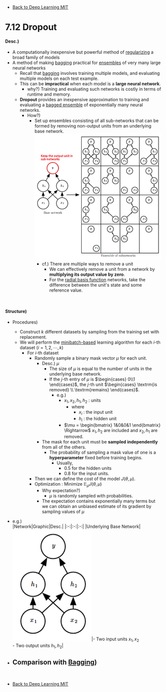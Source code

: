 * [Back to Deep Learning MIT](../../main.md)

# 7.12 Dropout

#### Desc.)
- A computationally inexpensive but powerful method of [regularizing](../01/note.md#concept-regularization-in-deep-learning) a broad family of models
- A method of making [bagging](../11/note.md#concept-bagging-bootstrap-aggregating) practical for [ensembles](../11/note.md#concept-model-averaging-strategy-ensemble-model) of very many large neural networks
  - Recall that [bagging](../11/note.md#concept-bagging-bootstrap-aggregating) involves training multiple models, and evaluating multiple models on each test example.
  - This can be **impractical** when each model is a **large neural network**.
    - why?) Training and evaluating such networks is costly in terms of runtime and memory.
  - **Dropout** provides an inexpensive approximation to training and evaluating a [bagged ensemble](../11/note.md#concept-bagging-bootstrap-aggregating) of exponentially many neural networks.
    - How?)
      - Set up ensembles consisting of all sub-networks that can be formed by removing non-output units from an underlying base network.   
        ![](images/001.png)
        - cf.) There are multiple ways to remove a unit
          - We can effectively remove a unit from a network by **multiplying its output value by zero**.
          - For the [radial basis function](../../ch05/07/note.md#eg-gaussian-kernel-radial-basis-function-rbf) networks, take the difference between the unit's state and some reference value.

<br>

#### Structure)
- Procedures)
  - Construct $`k`$ different datasets by sampling from the training set with replacement.
  - We will perform the [minibatch-based](../../ch05/09/note.md#59-stochastic-gradient-descent) learning algorithm for each $`i`$-th dataset  $`(i=1,2,\cdots,k)`$
    - For $`i`$-th dataset
      - Randomly sample a binary mask vector $`\mu`$ for each unit.
        - Desc.) $`\mu`$
          - The size of $`\mu`$ is equal to the number of units in the underlying base network.
          - If the $`j`$-th entry of $`\mu`$ is $`\begin{cases} 0\\1 \end{cases}`$, the $`j`$-th unit $`\begin{cases} \textrm{is removed} \\ \textrm{remains} \end{cases}`$.
            - e.g.)
              - $`x_1, x_2, h_1, h_2`$ : units
                - where
                  - $`x_i`$ : the input unit
                  - $`h_i`$ : the hidden unit
              - $`\mu = \begin{bmatrix} 1&0&0&1 \end{bmatrix} \Rightarrow`$ $`x_1, h_2`$ are included and $`x_2, h_1`$ are removed.
        - The mask for each unit must be **sampled independently** from all of the others.
          - The probability of sampling a mask value of one is a **hyperparameter** fixed before training begins.
            - Usually, 
              - $`0.5`$ for the hidden units 
              - $`0.8`$ for the input units.
      - Then we can define the cost of the model $`J(\theta, \mu)`$.
      - Optimization : Minimize $`\mathbb{E}_\mu J(\theta, \mu)`$
        - Why expectation?)
          - $`\mu`$ is randomly sampled with probabilities.
        - The expectation contains exponentially many terms but we can obtain an unbiased estimate of its gradient by sampling values of $`\mu`$

- e.g.)    
  |Network|Graphic|Desc.|
  |:-:|:-:|:-:|
  |Underlying Base Network|<img src="images/002.png">|- Two input units $`x_1, x_2`$ <br> - Two output units $`h_1, h_2`$|

- Comparison with [Bagging](../11/note.md#concept-bagging-bootstrap-aggregating))
  - 









<br>

* [Back to Deep Learning MIT](../../main.md)
